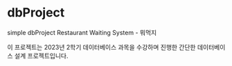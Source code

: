 # dbProject
simple dbProject Restaurant Waiting System - 뭐먹지

이 프로젝트는 2023년 2학기 데이터베이스 과목을 수강하며 진행한 간단한 데이터베이스 설계 프로젝트입니다.
